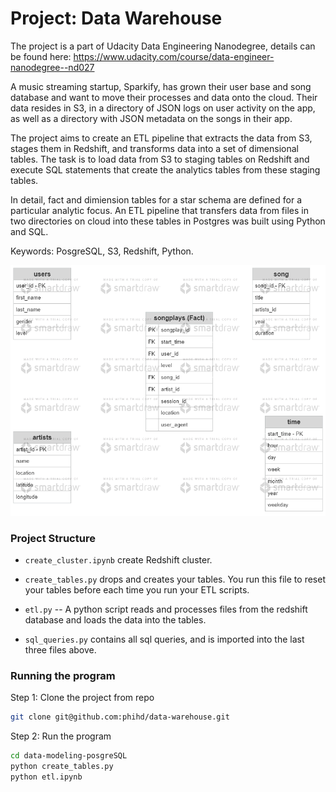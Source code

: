 # Project: Data Warehouse
The project is a part of Udacity Data Engineering Nanodegree, details can be found here: https://www.udacity.com/course/data-engineer-nanodegree--nd027

A music streaming startup, Sparkify, has grown their user base and song database and want to move their processes and data onto the cloud. Their data resides in S3, in a directory of JSON logs on user activity on the app, as well as a directory with JSON metadata on the songs in their app.

The project aims to create an ETL pipeline that extracts the data from S3, stages them in Redshift, and transforms data into a set of dimensional tables. The task is to load data from S3 to staging tables on Redshift and execute SQL statements that create the analytics tables from these staging tables.

In detail, fact and dimiension tables for a star schema are defined for a particular analytic focus. An ETL pipeline that transfers data from files in two directories on cloud into these tables in Postgres was built using Python and SQL.

Keywords: PosgreSQL, S3, Redshift, Python.

![](schema.png)

### Project Structure

  * `create_cluster.ipynb` create Redshift cluster.

  * `create_tables.py` drops and creates your tables. You run this file to reset your tables before each time you run your ETL scripts.
  
  * `etl.py` -- A python script reads and processes files from the redshift database and loads the data into the tables.
  
  * `sql_queries.py` contains all sql queries, and is imported into the last three files above.
  
### Running the program
Step 1: Clone the project from repo
```bash
git clone git@github.com:phihd/data-warehouse.git
```
Step 2: Run the program
```bash
cd data-modeling-posgreSQL
python create_tables.py
python etl.ipynb
```
